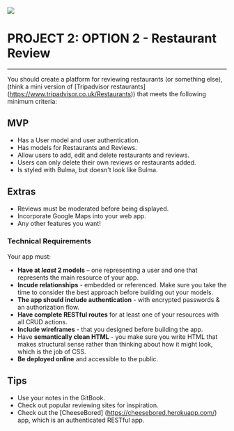 ![](https://ga-dash.s3.amazonaws.com/production/assets/logo-9f88ae6c9c3871690e33280fcf557f33.png)

# PROJECT 2: OPTION 2 - Restaurant Review

***

You should create a platform for reviewing restaurants (or something else), (think a mini version of [Tripadvisor restaurants] (https://www.tripadvisor.co.uk/Restaurants)) that meets the following minimum criteria:

## MVP

* Has a User model and user authentication.
* Has models for Restaurants and Reviews.
* Allow users to add, edit and delete restaurants and reviews.
* Users can only delete their own reviews or restaurants added.
* Is styled with Bulma, but doesn't look like Bulma.

## Extras

* Reviews must be moderated before being displayed.
* Incorporate Google Maps into your web app.
* Any other features you want!

### Technical Requirements

Your app must:

* **Have at _least_ 2 models** – one representing a user and one that represents the main resource of your app.
* **Incude relationships** - embedded or referenced. Make sure you take the time to consider the best approach before building out your models.
* **The app should include authentication** - with encrypted passwords & an authorization flow.
* **Have complete RESTful routes** for at least one of your resources with all CRUD actions.
* **Include wireframes** - that you designed before building the app.
* Have **semantically clean HTML** - you make sure you write HTML that makes structural sense rather than thinking about how it might look, which is the job of CSS.
* **Be deployed online** and accessible to the public.

## Tips

* Use your notes in the GitBook.
* Check out popular reviewing sites for inspiration.
* Check out the [CheeseBored] (https://cheesebored.herokuapp.com/) app, which is an authenticated RESTful app.
